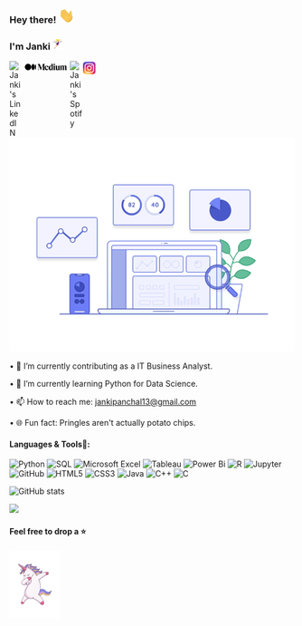 ### Hey there! <img src="https://raw.githubusercontent.com/jankee31/jankee31/master/wave2.gif" width="28px">
### I'm Janki <img src="https://raw.githubusercontent.com/jankee31/jankee31/master/intro1.gif" width="18px">
 <a href="https://www.linkedin.com/in/janki-panchal/">
    <img align="left" alt="Janki's LinkedIN" width="22px" src="https://raw.githubusercontent.com/peterthehan/peterthehan/master/assets/linkedin.svg" />
 </a>

 <a href="https://medium.com/@jankipanchal13">
    <img align="left" alt="Janki's Medium" width="85px" src="https://raw.githubusercontent.com/jankee31/jankee31/master/Medium.png" />
 </a>

 <a href="https://open.spotify.com/user/31oa27s7v7jbd7sxmj3oy5xjvgba?si=zO--ug1kRl6LCqvPoGqhJA">
    <img align="left" alt="Janki's Spotify" width="22px" src="https://raw.githubusercontent.com/peterthehan/peterthehan/master/assets/spotify.svg" />
 </a>

 <a href="https://instagram.com/foodtalesbyjp?igshid=1128opz0yfu8f">
    <img align="left" alt="Janki's Food account" width="25px" src="https://raw.githubusercontent.com/jankee31/jankee31/master/Instagram.png" />
 </a>
 

 <br/>
 

 <img src="https://raw.githubusercontent.com/jankee31/jankee31/master/data.gif" width="1000px">

  • 🔭 I’m currently contributing as a IT Business Analyst.

  • 🌱 I’m currently learning Python for Data Science. 
  
  • 📫 How to reach me: jankipanchal13@gmail.com

  • 🌐 Fun fact: Pringles aren't actually potato chips.

#### Languages & Tools🚀:
![Python](https://img.shields.io/badge/-Python-black?style=flat-square&logo=Python)
![SQL](https://img.shields.io/badge/-SQL-white?style=flat-square&logo=sql)
![Microsoft Excel](https://img.shields.io/badge/Microsoft%20Excel-green?style=flat-square&logo=microsoft-excel)
![Tableau](https://img.shields.io/badge/-Tableau-white?style=flat-square&logo=tableau)
![Power Bi](https://img.shields.io/badge/-Power%20Bi-yellow?style=flat-square&logo=power-bi)
![R](https://img.shields.io/badge/-R-blue?style=flat-square&logo=R)
![Jupyter](https://img.shields.io/badge/-Jupyter-white?style=flat-square&logo=jupyter)
![GitHub](https://img.shields.io/badge/-GitHub-181717?style=flat-square&logo=github)
![HTML5](https://img.shields.io/badge/-HTML5-E34F26?style=flat-square&logo=html5&logoColor=white)
![CSS3](https://img.shields.io/badge/-CSS3-1572B6?style=flat-square&logo=css3)
![Java](https://img.shields.io/badge/-java-E34A86?style=flat-square&logo=java)
![C++](https://img.shields.io/badge/-C++-00599C?style=flat-square&logo=c)
![C](https://img.shields.io/badge/-c-black?style=flat-square&logo=c)

![GitHub stats](https://github-readme-stats.vercel.app/api?username=jankee31&show_icons=true&theme=radical)

![](https://visitor-badge.glitch.me/badge?page_id=jankee31.jankee31)

#### Feel free to drop a ⭐
<img src="https://raw.githubusercontent.com/jankee31/jankee31/master/intro.gif" width="90px">


<!--
**jankee31/jankee31** is a ✨ _special_ ✨ repository because its `README.md` (this file) appears on your GitHub profile.

Here are some ideas to get you started:

- 🔭 I’m currently working on ...
- 🌱 I’m currently learning ...
- 👯 I’m looking to collaborate on ...
- 🤔 I’m looking for help with ...
- 💬 Ask me about ...
- 📫 How to reach me: ...
- 😄 Pronouns: ...
- ⚡ Fun fact: ...
-->
